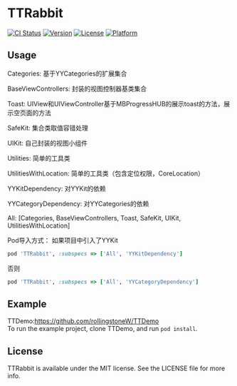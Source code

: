 # TTRabbit

[![CI Status](https://img.shields.io/travis/acct<blob>=0xE99FA6E68CAFE5AE81/TTKit.svg?style=flat)](https://travis-ci.org/acct<blob>=0xE99FA6E68CAFE5AE81/TTKit)
[![Version](https://img.shields.io/cocoapods/v/TTKit.svg?style=flat)](https://cocoapods.org/pods/TTKit)
[![License](https://img.shields.io/cocoapods/l/TTKit.svg?style=flat)](https://cocoapods.org/pods/TTKit)
[![Platform](https://img.shields.io/cocoapods/p/TTKit.svg?style=flat)](https://cocoapods.org/pods/TTKit)

## Usage

Categories: 基于YYCategories的扩展集合

BaseViewControllers: 封装的视图控制器基类集合

Toast: UIView和UIViewController基于MBProgressHUB的展示toast的方法，展示空页面的方法

SafeKit: 集合类取值容错处理

UIKit: 自己封装的视图小组件

Utilities: 简单的工具类

UtilitiesWithLocation: 简单的工具类（包含定位权限，CoreLocation）

YYKitDependency: 对YYKit的依赖

YYCategoryDependency: 对YYCategories的依赖

All: [Categories, BaseViewControllers, Toast, SafeKit, UIKit, UtilitiesWithLocation]

Pod导入方式：
如果项目中引入了YYKit
```ruby
pod 'TTRabbit', :subspecs => ['All', 'YYKitDependency']
```
否则
```ruby
pod 'TTRabbit', :subspecs => ['All', 'YYCategoryDependency']
```

## Example

TTDemo:https://github.com/rollingstoneW/TTDemo<br/>
To run the example project, clone TTDemo, and run `pod install`.

## License

TTRabbit is available under the MIT license. See the LICENSE file for more info.
